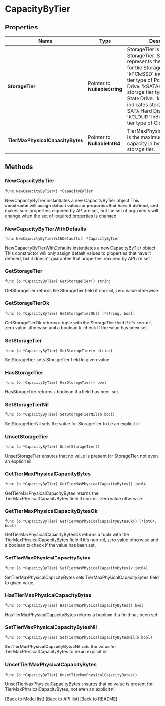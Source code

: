 # CapacityByTier

## Properties

Name | Type | Description | Notes
------------ | ------------- | ------------- | -------------
**StorageTier** | Pointer to **NullableString** | StorageTier is the type of StorageTier. StorageTierType represents the various values for the Storage Tier. &#39;kPCIeSSD&#39; indicates storage tier type of Pci Solid State Drive. &#39;kSATAHDD&#39; indicates storage tier type of SATA Solid State Drive. &#39;kSATAHDD&#39; indicates storage tier type of SATA Hard Disk Drive. &#39;kCLOUD&#39; indicates storage tier type of Cloud. | [optional] 
**TierMaxPhysicalCapacityBytes** | Pointer to **NullableInt64** | TierMaxPhysicalCapacityBytes is the maximum physical capacity in bytes of the storage tier. | [optional] 

## Methods

### NewCapacityByTier

`func NewCapacityByTier() *CapacityByTier`

NewCapacityByTier instantiates a new CapacityByTier object
This constructor will assign default values to properties that have it defined,
and makes sure properties required by API are set, but the set of arguments
will change when the set of required properties is changed

### NewCapacityByTierWithDefaults

`func NewCapacityByTierWithDefaults() *CapacityByTier`

NewCapacityByTierWithDefaults instantiates a new CapacityByTier object
This constructor will only assign default values to properties that have it defined,
but it doesn't guarantee that properties required by API are set

### GetStorageTier

`func (o *CapacityByTier) GetStorageTier() string`

GetStorageTier returns the StorageTier field if non-nil, zero value otherwise.

### GetStorageTierOk

`func (o *CapacityByTier) GetStorageTierOk() (*string, bool)`

GetStorageTierOk returns a tuple with the StorageTier field if it's non-nil, zero value otherwise
and a boolean to check if the value has been set.

### SetStorageTier

`func (o *CapacityByTier) SetStorageTier(v string)`

SetStorageTier sets StorageTier field to given value.

### HasStorageTier

`func (o *CapacityByTier) HasStorageTier() bool`

HasStorageTier returns a boolean if a field has been set.

### SetStorageTierNil

`func (o *CapacityByTier) SetStorageTierNil(b bool)`

 SetStorageTierNil sets the value for StorageTier to be an explicit nil

### UnsetStorageTier
`func (o *CapacityByTier) UnsetStorageTier()`

UnsetStorageTier ensures that no value is present for StorageTier, not even an explicit nil
### GetTierMaxPhysicalCapacityBytes

`func (o *CapacityByTier) GetTierMaxPhysicalCapacityBytes() int64`

GetTierMaxPhysicalCapacityBytes returns the TierMaxPhysicalCapacityBytes field if non-nil, zero value otherwise.

### GetTierMaxPhysicalCapacityBytesOk

`func (o *CapacityByTier) GetTierMaxPhysicalCapacityBytesOk() (*int64, bool)`

GetTierMaxPhysicalCapacityBytesOk returns a tuple with the TierMaxPhysicalCapacityBytes field if it's non-nil, zero value otherwise
and a boolean to check if the value has been set.

### SetTierMaxPhysicalCapacityBytes

`func (o *CapacityByTier) SetTierMaxPhysicalCapacityBytes(v int64)`

SetTierMaxPhysicalCapacityBytes sets TierMaxPhysicalCapacityBytes field to given value.

### HasTierMaxPhysicalCapacityBytes

`func (o *CapacityByTier) HasTierMaxPhysicalCapacityBytes() bool`

HasTierMaxPhysicalCapacityBytes returns a boolean if a field has been set.

### SetTierMaxPhysicalCapacityBytesNil

`func (o *CapacityByTier) SetTierMaxPhysicalCapacityBytesNil(b bool)`

 SetTierMaxPhysicalCapacityBytesNil sets the value for TierMaxPhysicalCapacityBytes to be an explicit nil

### UnsetTierMaxPhysicalCapacityBytes
`func (o *CapacityByTier) UnsetTierMaxPhysicalCapacityBytes()`

UnsetTierMaxPhysicalCapacityBytes ensures that no value is present for TierMaxPhysicalCapacityBytes, not even an explicit nil

[[Back to Model list]](../README.md#documentation-for-models) [[Back to API list]](../README.md#documentation-for-api-endpoints) [[Back to README]](../README.md)


